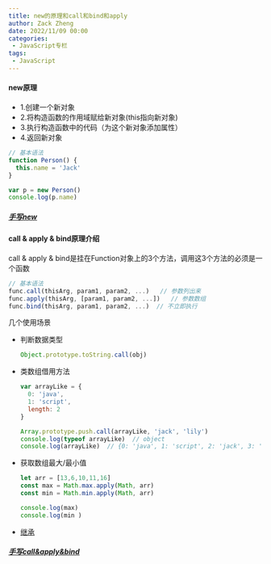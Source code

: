 ```yaml
---
title: new的原理和call和bind和apply
author: Zack Zheng
date: 2022/11/09 00:00
categories:
 - JavaScript专栏
tags:
 - JavaScript
---
```


#### new原理

+ 1.创建一个新对象
+ 2.将构造函数的作用域赋给新对象(this指向新对象)
+ 3.执行构造函数中的代码（为这个新对象添加属性）
+ 4.返回新对象

```javascript
// 基本语法
function Person() {
  this.name = 'Jack'
}

var p = new Person()
console.log(p.name)
```

##### [手写new](https://github.com/zack-xy/write-js/blob/main/New/myNew.js)

#### call & apply & bind原理介绍

call & apply & bind是挂在Function对象上的3个方法，调用这3个方法的必须是一个函数 

```javascript
// 基本语法
func.call(thisArg, param1, param2, ...)   // 参数列出来
func.apply(thisArg, [param1, param2, ...])   // 参数数组
func.bind(thisArg, param1, param2, ...)  // 不立即执行
```

几个使用场景

+ 判断数据类型

  ```javascript
  Object.prototype.toString.call(obj)
  ```

+ 类数组借用方法

   ```javascript
   var arrayLike = {
     0: 'java',
     1: 'script',
     length: 2
   }
   
   Array.prototype.push.call(arrayLike, 'jack', 'lily')
   console.log(typeof arrayLike)  // object
   console.log(arrayLike)  // {0: 'java', 1: 'script', 2: 'jack', 3: 'lily', length: 4}
   ```

+ 获取数组最大/最小值

  ```javascript
  let arr = [13,6,10,11,16]
  const max = Math.max.apply(Math, arr)
  const min = Math.min.apply(Math, arr)
  
  console.log(max)
  console.log(min )
  ```

+ [继承](https://zack-xy.github.io/knownNet/program/interview/JavaScript%E9%9D%A2%E8%AF%95/JavaScript%E4%B8%AD%E5%B8%B8%E8%A7%81%E7%9A%84%E7%BB%A7%E6%89%BF%E6%96%B9%E5%BC%8F.html)

##### [手写call&apply&bind](https://github.com/zack-xy/write-js/blob/main/apply&call&bind/apply_call_bind.js)

